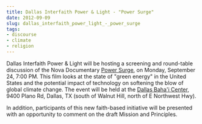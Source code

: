 ```yaml
---
title: Dallas Interfaith Power & Light - "Power Surge"
date: 2012-09-09
slug: dallas_interfaith_power_light_-_power_surge
tags:
- discourse
- climate
- religion
---
```


Dallas Interfaith Power &amp; Light will be hosting a screening and round-table
discussion of the Nova Documentary [Power Surge](http://www.pbs.org/wgbh/nova/tech/power-surge.html), on
Monday, September 24, 7:00 PM. This film looks at the state of "green energy" in
the United States and the potential impact of technology on softening the blow
of global climate change. The event will be held at the [Dallas Baha'i Center](http://www.bahaisofdallas.org/), 9400 Plano Rd,
Dallas, TX (south of Walnut Hill, north of E Northwest Hwy).

In addition, participants of this new faith-based initiative will be presented
with an opportunity to comment on the draft Mission and Principles.

